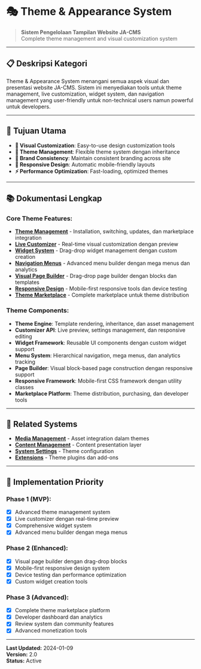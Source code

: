 # 🎭 Theme & Appearance System

> **Sistem Pengelolaan Tampilan Website JA-CMS**  
> Complete theme management and visual customization system

---

## 📋 **Deskripsi Kategori**

Theme & Appearance System menangani semua aspek visual dan presentasi website JA-CMS. Sistem ini menyediakan tools untuk theme management, live customization, widget system, dan navigation management yang user-friendly untuk non-technical users namun powerful untuk developers.

---

## 🎯 **Tujuan Utama**

- **🎨 Visual Customization**: Easy-to-use design customization tools
- **🔄 Theme Management**: Flexible theme system dengan inheritance
- **🏢 Brand Consistency**: Maintain consistent branding across site
- **📱 Responsive Design**: Automatic mobile-friendly layouts
- **⚡ Performance Optimization**: Fast-loading, optimized themes

---

## 📚 **Dokumentasi Lengkap**

### **Core Theme Features:**
- **[Theme Management](./management.md)** - Installation, switching, updates, dan marketplace integration
- **[Live Customizer](./customizer.md)** - Real-time visual customization dengan preview
- **[Widget System](./widgets.md)** - Drag-drop widget management dengan custom creation
- **[Navigation Menus](./menus.md)** - Advanced menu builder dengan mega menus dan analytics
- **[Visual Page Builder](./builder.md)** - Drag-drop page builder dengan blocks dan templates
- **[Responsive Design](./responsive.md)** - Mobile-first responsive tools dan device testing
- **[Theme Marketplace](./marketplace.md)** - Complete marketplace untuk theme distribution

### **Theme Components:**
- **Theme Engine**: Template rendering, inheritance, dan asset management
- **Customizer API**: Live preview, settings management, dan responsive editing
- **Widget Framework**: Reusable UI components dengan custom widget support
- **Menu System**: Hierarchical navigation, mega menus, dan analytics tracking
- **Page Builder**: Visual block-based page construction dengan responsive support
- **Responsive Framework**: Mobile-first CSS framework dengan utility classes
- **Marketplace Platform**: Theme distribution, purchasing, dan developer tools

---

## 🔗 **Related Systems**

- **[Media Management](../03_media/)** - Asset integration dalam themes
- **[Content Management](../02_content/)** - Content presentation layer
- **[System Settings](../07_system/)** - Theme configuration
- **[Extensions](../09_extensions/)** - Theme plugins dan add-ons

---

## 🚀 **Implementation Priority**

### **Phase 1 (MVP):**
- [x] Advanced theme management system
- [x] Live customizer dengan real-time preview
- [x] Comprehensive widget system
- [x] Advanced menu builder dengan mega menus

### **Phase 2 (Enhanced):**
- [x] Visual page builder dengan drag-drop blocks
- [x] Mobile-first responsive design system
- [x] Device testing dan performance optimization
- [x] Custom widget creation tools

### **Phase 3 (Advanced):**
- [x] Complete theme marketplace platform
- [x] Developer dashboard dan analytics
- [x] Review system dan community features
- [x] Advanced monetization tools

---

**Last Updated:** 2024-01-09  
**Version:** 2.0  
**Status:** Active
